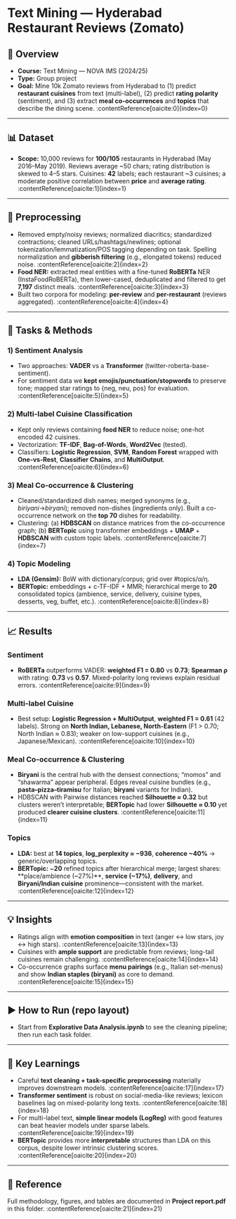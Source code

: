 # Text Mining — Hyderabad Restaurant Reviews (Zomato)

## 📌 Overview
- **Course:** Text Mining — NOVA IMS (2024/25)  
- **Type:** Group project  
- **Goal:** Mine 10k Zomato reviews from Hyderabad to (1) predict **restaurant cuisines** from text (multi-label), (2) predict **rating polarity** (sentiment), and (3) extract **meal co-occurrences** and **topics** that describe the dining scene. :contentReference[oaicite:0]{index=0}

---

## 📊 Dataset
- **Scope:** 10,000 reviews for **100/105** restaurants in Hyderabad (May 2016–May 2019). Reviews average ~50 chars; rating distribution is skewed to 4–5 stars. Cuisines: **42** labels; each restaurant ~3 cuisines; a moderate positive correlation between **price** and **average rating**. :contentReference[oaicite:1]{index=1}

---

## 🧹 Preprocessing
- Removed empty/noisy reviews; normalized diacritics; standardized contractions; cleaned URLs/hashtags/newlines; optional tokenization/lemmatization/POS tagging depending on task. Spelling normalization and **gibberish filtering** (e.g., elongated tokens) reduced noise. :contentReference[oaicite:2]{index=2}  
- **Food NER:** extracted meal entities with a fine-tuned **RoBERTa** NER (InstaFoodRoBERTa), then lower-cased, deduplicated and filtered to get **7,197** distinct meals. :contentReference[oaicite:3]{index=3}  
- Built two corpora for modeling: **per-review** and **per-restaurant** (reviews aggregated). :contentReference[oaicite:4]{index=4}

---

## 🧠 Tasks & Methods

### 1) Sentiment Analysis
- Two approaches: **VADER** vs a **Transformer** (twitter-roberta-base-sentiment).  
- For sentiment data we **kept emojis/punctuation/stopwords** to preserve tone; mapped star ratings to {neg, neu, pos} for evaluation. :contentReference[oaicite:5]{index=5}

### 2) Multi-label Cuisine Classification
- Kept only reviews containing **food NER** to reduce noise; one-hot encoded 42 cuisines.  
- Vectorization: **TF-IDF**, **Bag-of-Words**, **Word2Vec** (tested).  
- Classifiers: **Logistic Regression**, **SVM**, **Random Forest** wrapped with **One-vs-Rest**, **Classifier Chains**, and **MultiOutput**. :contentReference[oaicite:6]{index=6}

### 3) Meal Co-occurrence & Clustering
- Cleaned/standardized dish names; merged synonyms (e.g., *biriyani*→*biryani*); removed non-dishes (ingredients only). Built a co-occurrence network on the **top 70** dishes for readability.  
- Clustering: (a) **HDBSCAN** on distance matrices from the co-occurrence graph; (b) **BERTopic** using transformer embeddings + **UMAP** + **HDBSCAN** with custom topic labels. :contentReference[oaicite:7]{index=7}

### 4) Topic Modeling
- **LDA (Gensim):** BoW with dictionary/corpus; grid over #topics/α/η.  
- **BERTopic:** embeddings + c-TF-IDF + MMR; hierarchical merge to **20** consolidated topics (ambience, service, delivery, cuisine types, desserts, veg, buffet, etc.). :contentReference[oaicite:8]{index=8}

---

## 📈 Results

### Sentiment
- **RoBERTa** outperforms VADER: **weighted F1 = 0.80** vs **0.73**; **Spearman ρ** with rating: **0.73** vs **0.57**. Mixed-polarity long reviews explain residual errors. :contentReference[oaicite:9]{index=9}

### Multi-label Cuisine
- Best setup: **Logistic Regression + MultiOutput**, **weighted F1 = 0.61** (42 labels). Strong on **North Indian, Lebanese, North-Eastern** (F1 > 0.70; North Indian ≈ 0.83); weaker on low-support cuisines (e.g., Japanese/Mexican). :contentReference[oaicite:10]{index=10}

### Meal Co-occurrence & Clustering
- **Biryani** is the central hub with the densest connections; “momos” and “shawarma” appear peripheral. Edges reveal cuisine bundles (e.g., **pasta–pizza–tiramisu** for Italian; **biryani** variants for Indian).  
- HDBSCAN with Pairwise distances reached **Silhouette ≈ 0.32** but clusters weren’t interpretable; **BERTopic** had lower **Silhouette ≈ 0.10** yet produced **clearer cuisine clusters**. :contentReference[oaicite:11]{index=11}

### Topics
- **LDA:** best at **14 topics**, **log_perplexity ≈ −936**, **coherence ~40%** → generic/overlapping topics.  
- **BERTopic:** ~**20** refined topics after hierarchical merge; largest shares: **place/ambience (~27%)**, **service (~17%)**, **delivery**, and **Biryani/Indian cuisine** prominence—consistent with the market. :contentReference[oaicite:12]{index=12}

---

## 💡 Insights
- Ratings align with **emotion composition** in text (anger ↔ low stars, joy ↔ high stars). :contentReference[oaicite:13]{index=13}  
- Cuisines with **ample support** are predictable from reviews; long-tail cuisines remain challenging. :contentReference[oaicite:14]{index=14}  
- Co-occurrence graphs surface **menu pairings** (e.g., Italian set-menus) and show **Indian staples (biryani)** as core to demand. :contentReference[oaicite:15]{index=15}

---

## ▶️ How to Run (repo layout)
- Start from **Explorative Data Analysis.ipynb** to see the cleaning pipeline; then run each task folder.  

---

## 🧠 Key Learnings
- Careful **text cleaning + task-specific preprocessing** materially improves downstream models. :contentReference[oaicite:17]{index=17}  
- **Transformer sentiment** is robust on social-media-like reviews; lexicon baselines lag on mixed-polarity long texts. :contentReference[oaicite:18]{index=18}  
- For multi-label text, **simple linear models (LogReg)** with good features can beat heavier models under sparse labels. :contentReference[oaicite:19]{index=19}  
- **BERTopic** provides more **interpretable** structures than LDA on this corpus, despite lower intrinsic clustering scores. :contentReference[oaicite:20]{index=20}

---

## 📎 Reference
Full methodology, figures, and tables are documented in **Project report.pdf** in this folder. :contentReference[oaicite:21]{index=21}
